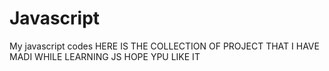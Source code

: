 # Javascript
My javascript codes
HERE IS THE COLLECTION OF PROJECT THAT I HAVE MADI WHILE LEARNING JS
HOPE YPU LIKE IT
